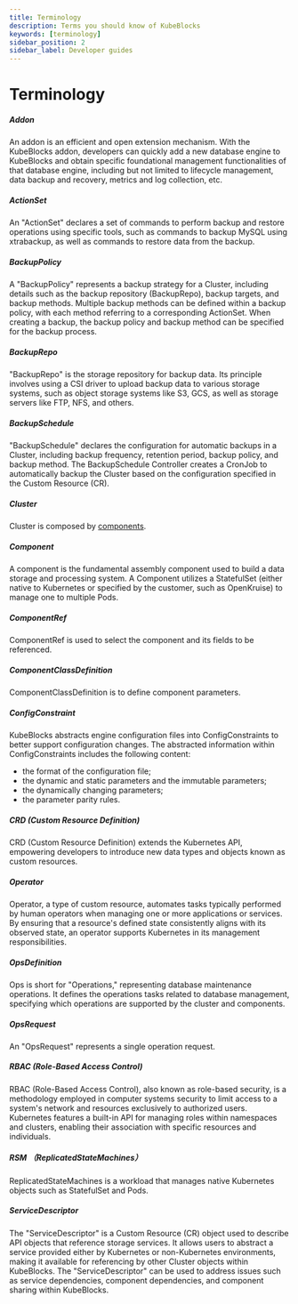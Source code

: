 ```yaml
---
title: Terminology
description: Terms you should know of KubeBlocks
keywords: [terminology]
sidebar_position: 2
sidebar_label: Developer guides
---
```

# Terminology

##### Addon

An addon is an efficient and open extension mechanism. With the KubeBlocks addon, developers can quickly add a new database engine to KubeBlocks and obtain specific foundational management functionalities of that database engine, including but not limited to lifecycle management, data backup and recovery, metrics and log collection, etc.
##### ActionSet

An "ActionSet" declares a set of commands to perform backup and restore operations using specific tools, such as commands to backup MySQL using xtrabackup, as well as commands to restore data from the backup.

##### BackupPolicy

A "BackupPolicy" represents a backup strategy for a Cluster, including details such as the backup repository (BackupRepo), backup targets, and backup methods. Multiple backup methods can be defined within a backup policy, with each method referring to a corresponding ActionSet. When creating a backup, the backup policy and backup method can be specified for the backup process.

##### BackupRepo

"BackupRepo" is the storage repository for backup data. Its principle involves using a CSI driver to upload backup data to various storage systems, such as object storage systems like S3, GCS, as well as storage servers like FTP, NFS, and others.

##### BackupSchedule

"BackupSchedule" declares the configuration for automatic backups in a Cluster, including backup frequency, retention period, backup policy, and backup method. The BackupSchedule Controller creates a CronJob to automatically backup the Cluster based on the configuration specified in the Custom Resource (CR).

##### Cluster 

Cluster is composed by [components](#component-is-the-fundamental-assembly-component-used-to-build-a-data-storage-and-processing-system-a-component-utilizes-a-statefulset-either-native-to-kubernetes-or-specified-by-the-customer-such-as-openkruise-to-manage-one-to-multiple-pods).

##### Component

A component is the fundamental assembly component used to build a data storage and processing system. A Component utilizes a StatefulSet (either native to Kubernetes or specified by the customer, such as OpenKruise) to manage one to multiple Pods.

##### ComponentRef

ComponentRef is used to select the component and its fields to be referenced.

##### ComponentClassDefinition

ComponentClassDefinition is to define component parameters.

##### ConfigConstraint

KubeBlocks abstracts engine configuration files into ConfigConstraints to better support configuration changes. The abstracted information within ConfigConstraints includes the following content:
 - the format of the configuration file;
 - the dynamic and static parameters and the immutable parameters;
 - the dynamically changing parameters;
 - the parameter parity rules.

##### CRD (Custom Resource Definition)

CRD (Custom Resource Definition) extends the Kubernetes API, empowering developers to introduce new data types and objects known as custom resources.

##### Operator

Operator, a type of custom resource, automates tasks typically performed by human operators when managing one or more applications or services. By ensuring that a resource's defined state consistently aligns with its observed state, an operator supports Kubernetes in its management responsibilities.

##### OpsDefinition

Ops is short for "Operations," representing database maintenance operations. It defines the operations tasks related to database management, specifying which operations are supported by the cluster and components.

##### OpsRequest

An "OpsRequest" represents a single operation request.

##### RBAC (Role-Based Access Control)

RBAC (Role-Based Access Control), also known as role-based security, is a methodology employed in computer systems security to limit access to a system's network and resources exclusively to authorized users. Kubernetes features a built-in API for managing roles within namespaces and clusters, enabling their association with specific resources and individuals.

##### RSM （ReplicatedStateMachines）

ReplicatedStateMachines is a workload that manages native Kubernetes objects such as StatefulSet and Pods.

##### ServiceDescriptor

The "ServiceDescriptor" is a Custom Resource (CR) object used to describe API objects that reference storage services. It allows users to abstract a service provided either by Kubernetes or non-Kubernetes environments, making it available for referencing by other Cluster objects within KubeBlocks. The "ServiceDescriptor" can be used to address issues such as service dependencies, component dependencies, and component sharing within KubeBlocks.

